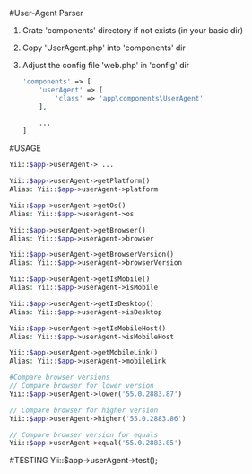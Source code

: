 #User-Agent Parser

1. Crate 'components' directory if not exists (in your basic dir)
2. Copy 'UserAgent.php' into 'components' dir
3. Adjust the config file 'web.php' in 'config' dir

    ```php
    'components' => [
        'userAgent' => [
            'class' => 'app\components\UserAgent'
        ],

        ...
    ]
    ```

#USAGE

```php
Yii::$app->userAgent-> ...

Yii::$app->userAgent->getPlatform()
Alias: Yii::$app->userAgent->platform

Yii::$app->userAgent->getOs()
Alias: Yii::$app->userAgent->os

Yii::$app->userAgent->getBrowser()
Alias: Yii::$app->userAgent->browser

Yii::$app->userAgent->getBrowserVersion()
Alias: Yii::$app->userAgent->browserVersion

Yii::$app->userAgent->getIsMobile()
Alias: Yii::$app->userAgent->isMobile

Yii::$app->userAgent->getIsDesktop()
Alias: Yii::$app->userAgent->isDesktop

Yii::$app->userAgent->getIsMobileHost()
Alias: Yii::$app->userAgent->isMobileHost

Yii::$app->userAgent->getMobileLink()
Alias: Yii::$app->userAgent->mobileLink

#Compare browser versions
// Compare browser for lower version
Yii::$app->userAgent->lower('55.0.2883.87')

// Compare browser for higher version
Yii::$app->userAgent->higher('55.0.2883.86')

// Compare browser version for equals
Yii::$app->userAgent->equal('55.0.2883.85')
```

#TESTING
Yii::$app->userAgent->test();